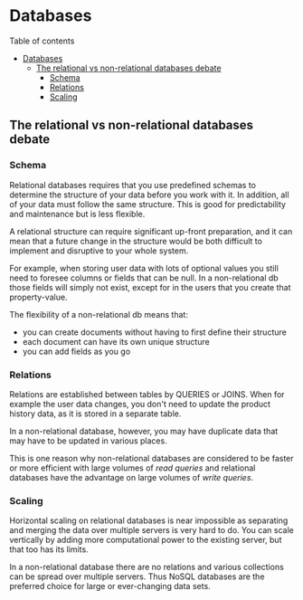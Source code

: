 # Databases
Table of contents
- [Databases](#databases)
  - [The relational vs non-relational databases debate](#the-relational-vs-non-relational-databases-debate)
    - [Schema](#schema)
    - [Relations](#relations)
    - [Scaling](#scaling)

## The relational vs non-relational databases debate
### Schema
Relational databases requires that you use predefined schemas to determine the structure of your data before you work with it. In addition, all of your data must follow the same structure. This is good for predictability and maintenance but is less flexible. 

A relational structure can require significant up-front preparation, and it can mean that a future change in the structure would be both difficult to implement and disruptive to your whole system.

For example, when storing user data with lots of optional values you still need to foresee columns or fields that can be null. In a non-relational db those fields will simply not exist, except for in the users that you create that property-value.

The flexibility of a non-relational db means that:
- you can create documents without having to first define their structure
- each document can have its own unique structure
- you can add fields as you go

### Relations
Relations are established between tables by QUERIES or JOINS. When for example the user data changes, you don't need to update the product history data, as it is stored in a separate table. 

In a non-relational database, however, you may have duplicate data that may have to be updated in various places.

This is one reason why non-relational databases are considered to be faster or more efficient with large volumes of *read queries* and relational databases have the advantage on large volumes of *write queries*.

### Scaling
Horizontal scaling on relational databases is near impossible as separating and merging the data over multiple servers is very hard to do. You can scale vertically by adding more computational power to the existing server, but that too has its limits.

In a non-relational database there are no relations and various collections can be spread over multiple servers. Thus NoSQL databases are the preferred choice for large or ever-changing data sets.
